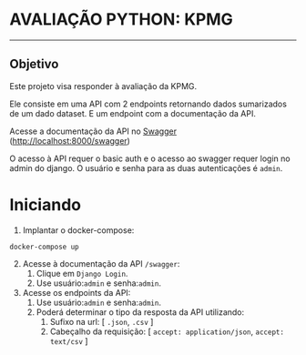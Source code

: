 # AVALIAÇÃO PYTHON: KPMG

---

## Objetivo

Este projeto visa responder à avaliação da KPMG.

Ele consiste em uma API com 2 endpoints retornando dados sumarizados de um dado dataset. E um endpoint com a
documentação da API.

Acesse a documentação da API no [Swagger](http://localhost:8000/swagger)
([http://localhost:8000/swagger](http://localhost:8000/swagger))

O acesso à API requer o basic auth e o acesso ao swagger requer login no admin do django. O usuário e senha para as duas
autenticações é `admin`.

# Iniciando

1. Implantar o docker-compose:

~~~
docker-compose up
~~~

2. Acesse à documentação da API `/swagger`:
    1. Clique em `Django Login`.
    2. Use usuário:`admin` e senha:`admin`.
1. Acesse os endpoints da API:
    1. Use usuário:`admin` e senha:`admin`.
    2. Poderá determinar o tipo da resposta da API utilizando:
        1. Sufixo na url: [
           `.json`,
           `.csv`
           ]
        2. Cabeçalho da requisição: [
           `accept: application/json`,
           `accept: text/csv`
           ]